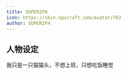 ```yaml
---
title: SUPER2FH
icon: https://skin.npucraft.com/avatar/763
author: SUPER2FH
---
```


## 人物设定

我只是一只猫猫头，不想上班，只想吃饭睡觉